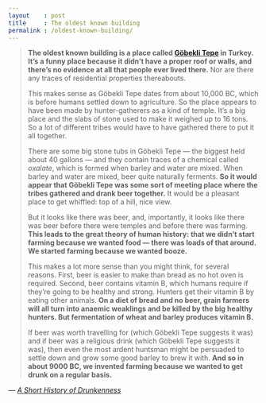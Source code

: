 ```yaml
---
layout    : post
title     : The oldest known building
permalink : /oldest-known-building/
---
```


> **The oldest known building is a place called [Göbekli Tepe](https://en.wikipedia.org/wiki/Göbekli_Tepe) in Turkey. It’s a
> funny place because it didn’t have a proper roof or walls, and there’s no
> evidence at all that people ever lived there.** Nor are there any traces of
> residential properties thereabouts.
> 
> This makes sense as Göbekli Tepe dates from about 10,000 BC, which is before
> humans settled down to agriculture. So the place appears to have been made by
> hunter-gatherers as a kind of temple. It’s a big place and the slabs of stone
> used to make it weighed up to 16 tons. So a lot of different tribes would have
> to have gathered there to put it all together.
> 
> There are some big stone tubs in Göbekli Tepe — the biggest held about 40
> gallons — and they contain traces of a chemical called _oxalate_, which is
> formed when barley and water are mixed. When barley and water are mixed, beer
> quite naturally ferments. **So it would appear that Göbekli Tepe was some sort
> of meeting place where the tribes gathered and drank beer together.** It would
> be a pleasant place to get whiffled: top of a hill, nice view.
> 
> But it looks like there was beer, and, importantly, it looks like there was beer
> before there were temples and before there was farming. **This leads to the
> great theory of human history: that we didn’t start farming because we wanted
> food — there was loads of that around. We started farming because we wanted
> booze.**
> 
> This makes a lot more sense than you might think, for several reasons. First,
> beer is easier to make than bread as no hot oven is required. Second, beer
> contains vitamin B, which humans require if they’re going to be healthy and
> strong. Hunters get their vitamin B by eating other animals. **On a diet of
> bread and no beer, grain farmers will all turn into anaemic weaklings and be
> killed by the big healthy hunters. But fermentation of wheat and barley produces
> vitamin B.**
> 
> If beer was worth travelling for (which Göbekli Tepe suggests it was) and if
> beer was a religious drink (which Göbekli Tepe suggests it was), then even the
> most ardent huntsman might be persuaded to settle down and grow some good barley
> to brew it with.  **And so in about 9000 BC, we invented farming because we wanted to get drunk on a regular basis.**

&mdash; [_A Short History of Drunkenness_](https://www.goodreads.com/book/show/35074090)